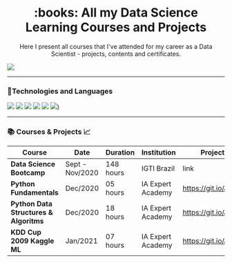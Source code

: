 <h1 align="center">
:books: All my Data Science Learning Courses and Projects
</h1>
<p align="center">
  Here I present all courses that I've attended for my career as a Data Scientist - projects, contents and certificates.
</p>
 

![](https://images.unsplash.com/photo-1501504905252-473c47e087f8?ixid=MXwxMjA3fDB8MHxwaG90by1wYWdlfHx8fGVufDB8fHw%3D&ixlib=rb-1.2.1&auto=format&fit=crop&w=1267&q=80)

--- 

### :pushpin:Technologies and Languages
<img src="https://img.shields.io/badge/python%20-%2314354C.svg?&style=for-the-badge&logo=python&logoColor=white" /> <img src="https://img.shields.io/badge/mysql-%2300f.svg?&style=for-the-badge&logo=mysql&logoColor=white" /> <img src="https://img.shields.io/badge/pandas%20-%23150458.svg?&style=for-the-badge&logo=pandas&logoColor=white" /> <img src="https://img.shields.io/badge/numpy%20-%23013243.svg?&style=for-the-badge&logo=numpy&logoColor=white" /> <img src="https://img.shields.io/badge/Jupyter%20-%23F37626.svg?&style=for-the-badge&logo=Jupyter&logoColor=white" /> <img src="https://img.shields.io/badge/scikitlearn%20-%23150458.svg?&style=for-the-badge&logo=scikitlearn&logoColor=white" />)



---
### :books: Courses & Projects :chart_with_upwards_trend:

| Course  |  Date  | Duration | Institution | Projects | Certificate |
| ------------------- | ------------------- | ------------------- | ------------------- | ------------------- | ------------------- |
| **Data Science Bootcamp** |  Sept - Nov/2020 | 148 hours | IGTI Brazil | link | link |
| **Python Fundamentals** |  Dec/2020 | 05 hours | IA Expert Academy | https://git.io/JI2tY | https://git.io/JLRc9 |
| **Python Data Structures & Algoritms** |  Dec/2020 | 18 hours | IA Expert Academy | https://git.io/JLRAi | link |
| **KDD Cup 2009 Kaggle ML** |  Jan/2021 | 07 hours | IA Expert Academy | https://git.io/JLNUE | link |


